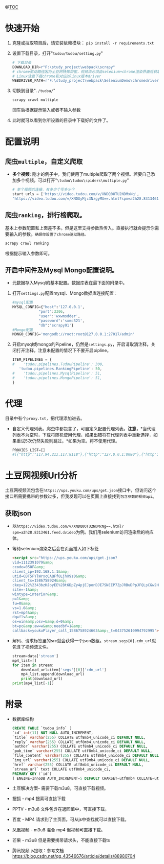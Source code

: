 



@[TOC](python土豆网视频爬虫与scrapy拓展)
# 快速开始
1. 克隆或拉取项目后，请安装依赖模块： 
`pip install -r requirements.txt`

2. 设置下载目录，打开"`tudou/tudou/setting.py`"
	```python
	# 下载目录
	DOWNLOAD_DIR=r"F:\study_project\webpack\scrapy"
	# chrome驱动路径因为土豆网特殊加密，视频流必须由selenium+chrome渲染界面后获取
	# Linux注意下载chrome和对应的linux版本driver
	WEBDRIVER_PATH=r'F:\study_project\webpack\SeleniumDemo\chromedriver.exe'
	```
3. 切换到目录"`./tudou/`"
	```cmd
	scrapy crawl multiple
	```
	回车后根据提示输入或者不输入参数
4. 此时就可以看到你所设置的目录中下载好的文件了。 

# 配置说明
## 爬虫`multiple`，自定义爬取  
+ **多个视频:** 刚才的例子中，我们使用了multiple爬取了两个视频。若要自己添加多个视频。可以打开"`\tudou\tudou\spiders\multiple.py`"
	```python
    # 单个视频的连接，有多少个写多少个
    start_urls = ['https://video.tudou.com/v/XNDQ0OTU2NDMxNg',
    'https://video.tudou.com/v/XNDUyMjc3NzgyMA==.html?spm=a2h28.8313461.feed.dvideo']
	```
## 爬虫`ranking`，排行榜爬取。 
基本上参数配置和上面差不多。但是这里支持参数热传入。直接执行就会提示你需要输入的参数。`确保你设置了chrome驱动路径。`
```cmd
scrapy crawl ranking
```
根据提示输入参数即可。

## 开启中间件及Mysql Mongo配置说明。 
+ 元数据存入Mysql的基本配置。数据库表在最下面的附录中。
1. 打开`settings.py`配置mysql、Mongo数据库连接配置：
	```python
	#mysql配置
	MYSQL_CONFIG={"host":'127.0.0.1',
	            "port":3306,
	            "user":'wxwmodder',
	            "password":'sxmc321',
	            "db":'scrapy01'}
	#Mongo配置
	MONGO_CONFIG='mongodb://root:root@127.0.0.1:27017/admin'
	```
2. 开启mysql或mongo的Pipeline，仍然是`settings.py`，开启请取消注释，关闭打开注释。注意未配置的情况下不要开启pipline。
	```python
	ITEM_PIPELINES = {
	#    'tudou.pipelines.TudouPipeline': 300,
	   'tudou.pipelines.RankingPipeline': 50,
	#    'tudou.pipelines.MysqlPipeline': 51,
	#    'tudou.pipelines.MongoPipeline': 51,
	}
	```
# 代理  
目录中有个`proxy.txt`，把代理添加进去。
+ 自定义代理列表。爬虫中都包含了，可自定义配置代理列表。**注意**，*当代理列表不为空时，下载将随机使用代理，如果出错将在代理列表中重新选择，如果重试5次仍然失败则跳过。*如果为空。将不使用代理。
	```python
	PROXIES_LIST=[] 
	#[{"http":"117.94.213.117:8118"},{"http":"127.0.0.1:8080"},{"http":"127.0.0.1:8080"},{"http":"127.0.0.1:8080"}]
	```
# 土豆网视频Url分析  
土豆网视频流包含在`https://ups.youku.com/ups/get.json`接口中，但访问这个接口所需要携带的参数过多，但我发现可以在页面上直接找到`包含参数的视频api`。
## 获取json  
+ 以`https://video.tudou.com/v/XNDQ0OTU2NDMxNg==.html?spm=a2h28.8313461.feed.dvideo`为例。我们用selenium访问渲染后的响应体。

+ 等待selenium渲染之后会在页面插入如下标签
	```html
	<script src="https://ups.youku.com/ups/get.json?
	vid=1112391079&amp;
	ccode=050F&amp;
	client_ip=192.168.1.1&amp;
	utid=CDT5FYlWrxcCAQFfOLjhX9s0&amp;
	client_ts=1586758924&amp;
	ckey=122%2343bzHJoyEE%2Bt6DpZy4pjEJponDJE7SNEEP7ZpJRBuDPpJFQLpCGw2HZDpJEL7SwBEyGZpJLlu4Ep%2BFQLpoGUEELWn4yE7SNEEP7ZpERBuDPE%2BBQPpC76EJponDJLKMQEIm0xXDnTtByWAfaPwr8S14Rqur0Qq1I2zXs%2Bo3T93j%2BpQrdanZzhqz7oYWlkNgp1uO0%2FDLVr8p76%2B4EEyFfDqM3bDEpxngR4ul5EDtgPm4AiJDbEfC3mqM3WE8pangL4ul0EDLVr8CpU%2B4EEyFfDqMfbDEpxnSp4uOIEELXZ8oL6JwTEyF3F7S32DEp6dSxwuAuROrJsNoRiAJPvhEt6unFLzrzz9dAYrKzg0B%2FkEqkZc64LUiTq5Div0t55hL7QYgfDFaS6Wtwwt%2FGWw0JgUMZ4brsMAb55mEtDfxAm4c23XhfHdIj%2FreonACxavy2C6IMxHKwdSzik4Ygb5LpVFTMFl373SdSFbUdlHDhZW6iebml5K2kG2Qt7VVWAyKBCc%2BsLtbH8B6ndziphr45ToQC3L6Fqa6jEfdWsYE7FEjRKAw%2FJAwjmle4PUwxokuecbLoeV7yw0o%2BXBoPU7FNkHEpNJbP5GNXw8QMkyDCmBcizolVRXtafzbhxiMnhEUtp&amp;
	site=-1&amp;
	wintype=interior&amp;
	p=1&amp;
	fu=0&amp;
	vs=1.0&amp;
	rst=mp4&amp;
	dq=flv&amp;
	os=win&amp;osv=&amp;d=0&amp;
	bt=pc&amp;aw=w&amp;needbf=1&amp;
	callback=youkuPlayer_call_1586758924663&amp;_t=043752610994792995"></script>
	```
+ 解码、请求标签里的src就会获得一个json数组。`stream.segs[0].cdn_url`就包含了视频流文件。
	```python
	stream=data['stream']
	mp4_list=[]
	for item in stream:
	    download_url=item['segs'][0]['cdn_url']
	    mp4_list.append(download_url)
	    print(download_url)
	print(mp4_list[-1])
	```

# 附录  
+ 数据库结构
	```sql
	CREATE TABLE `tudou_info` (
	`id` int(11) NOT NULL AUTO_INCREMENT,
	`title` varchar(255) COLLATE utf8mb4_unicode_ci DEFAULT NULL,
	`reply` varchar(255) COLLATE utf8mb4_unicode_ci DEFAULT NULL,
	`author` varchar(255) COLLATE utf8mb4_unicode_ci DEFAULT NULL,
	`pub_time` varchar(255) COLLATE utf8mb4_unicode_ci DEFAULT NULL,
	`file_content` varchar(255) COLLATE utf8mb4_unicode_ci DEFAULT NULL,
	`img_url` varchar(255) COLLATE utf8mb4_unicode_ci DEFAULT NULL,
	`href` varchar(255) COLLATE utf8mb4_unicode_ci DEFAULT NULL,
	`stream_url` text COLLATE utf8mb4_unicode_ci,
	PRIMARY KEY (`id`)
	) ENGINE=InnoDB AUTO_INCREMENT=5 DEFAULT CHARSET=utf8mb4 COLLATE=utf8mb4_unicode_ci;
	```

+ 土豆解决方案-  需要下载m3u8，可直接下载视频。

+ 搜狐 - mp4 搜索可直接下载

+ PPTV - m3u8 文件包含在返回值中，可直接下载。

+ 百度 - MP4 请求到了主页面，可从js中查找就可以直接下载。

+ 凤凰视频 - m3u8 混合 mp4 但视频可直接下载。

+ 芒果 - m3u8 但是需要携带请求头，不能直接下载ts

+ 腾讯视频 js提取：参考文档 https://blog.csdn.net/qq_43546676/article/details/88980704

